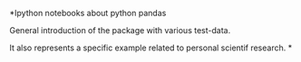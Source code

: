 *Ipython notebooks about python pandas 

General introduction of the package with various test-data.

It also represents a specific example related to personal scientif research. *




